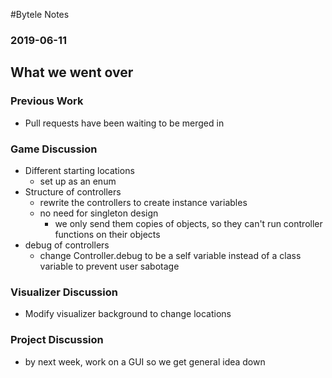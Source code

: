 #Bytele Notes### 2019-06-11## What we went over### Previous Work- Pull requests have been waiting to be merged in### Game Discussion- Different starting locations	- set up as an enum- Structure of controllers	- rewrite the controllers to create instance variables	- no need for singleton design		- we only send them copies of objects, so they can't run controller functions on their objects- debug of controllers	- change Controller.debug to be a self variable instead of a class variable to prevent user sabotage### Visualizer Discussion- Modify visualizer background to change locations### Project Discussion- by next week, work on a GUI so we get general idea down